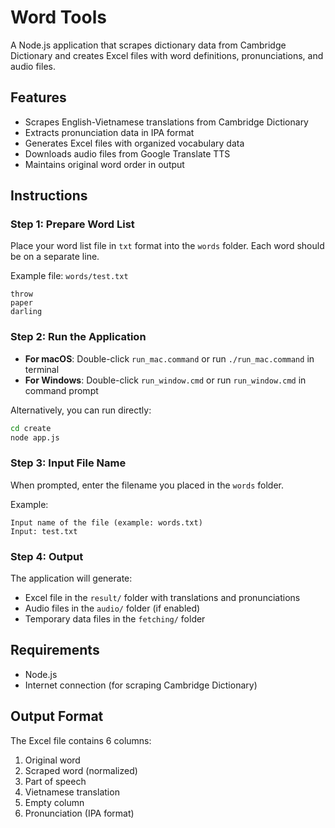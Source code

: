 # Word Tools

A Node.js application that scrapes dictionary data from Cambridge Dictionary and creates Excel files with word definitions, pronunciations, and audio files.

## Features

- Scrapes English-Vietnamese translations from Cambridge Dictionary
- Extracts pronunciation data in IPA format
- Generates Excel files with organized vocabulary data
- Downloads audio files from Google Translate TTS
- Maintains original word order in output

## Instructions

### Step 1: Prepare Word List

Place your word list file in `txt` format into the `words` folder. Each word should be on a separate line.

Example file: `words/test.txt`
```
throw
paper
darling
```

### Step 2: Run the Application

- **For macOS**: Double-click `run_mac.command` or run `./run_mac.command` in terminal
- **For Windows**: Double-click `run_window.cmd` or run `run_window.cmd` in command prompt

Alternatively, you can run directly:
```bash
cd create
node app.js
```

### Step 3: Input File Name

When prompted, enter the filename you placed in the `words` folder.

Example:
```
Input name of the file (example: words.txt)
Input: test.txt
```

### Step 4: Output

The application will generate:
- Excel file in the `result/` folder with translations and pronunciations
- Audio files in the `audio/` folder (if enabled)
- Temporary data files in the `fetching/` folder

## Requirements

- Node.js
- Internet connection (for scraping Cambridge Dictionary)

## Output Format

The Excel file contains 6 columns:
1. Original word
2. Scraped word (normalized)
3. Part of speech
4. Vietnamese translation
5. Empty column
6. Pronunciation (IPA format)
